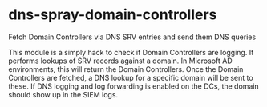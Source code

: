 # dns-spray-domain-controllers
Fetch Domain Controllers via DNS SRV entries and send them DNS queries


This module is a simply hack to check if Domain Controllers are logging. It performs lookups of SRV records against a domain. In Microsoft AD  environments, this will return the Domain Controllers. Once the Domain  Controllers are fetched, a DNS lookup for a specific domain will be sent  to these. If DNS logging and log forwarding is enabled on the DCs, the  domain should show up in the SIEM logs.
